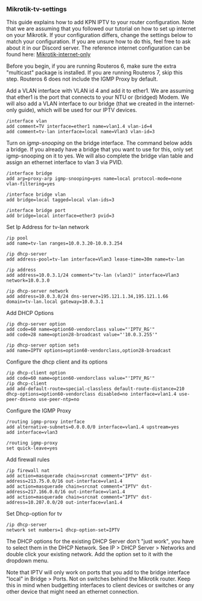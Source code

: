 ### Mikrotik-tv-settings

This guide explains how to add KPN IPTV to your router configuration. Note that we are assuming that you followed our tutorial on how to set up internet on your Mikrotik. If your configuration differs, change the settings below to match your configuration. If you are unsure how to do this, feel free to ask about it in our Discord server. The reference internet configuration can be found here: [Mikrotik-internet-only](Mikrotik-Internet-only.md)

Before you begin, if you are running Routeros 6, make sure the extra "multicast" package is installed. If you are running Routeros 7, skip this step. Routeros 6 does not include the IGMP Proxy by default.

Add a VLAN interface with VLAN id 4 and add it to ether1. We are assuming that ether1 is the port that connects to your NTU or (bridged) Modem. We will also add a VLAN interface to our bridge (that we created in the internet-only guide), which will be used for our IPTV devices. 
```
/interface vlan
add comment=TV interface=ether1 name=vlan1.4 vlan-id=4
add comment=tv-lan interface=local name=Vlan3 vlan-id=3
```

Turn on *igmp-snooping* on the bridge interface. The command below adds a bridge. If you already have a bridge that you want to use for this, only set igmp-snooping on it to yes. We will also complete the bridge vlan table and assign an ethernet interface to vlan 3 via PVID. 
```
/interface bridge
add arp=proxy-arp igmp-snooping=yes name=local protocol-mode=none vlan-filtering=yes

/interface bridge vlan
add bridge=local tagged=local vlan-ids=3

/interface bridge port
add bridge=local interface=ether3 pvid=3
```

Set Ip Address for tv-lan network
```
/ip pool
add name=tv-lan ranges=10.0.3.20-10.0.3.254

/ip dhcp-server
add address-pool=tv-lan interface=Vlan3 lease-time=30m name=tv-lan

/ip address
add address=10.0.3.1/24 comment="tv-lan (vlan3)" interface=Vlan3 network=10.0.3.0

/ip dhcp-server network
add address=10.0.3.0/24 dns-server=195.121.1.34,195.121.1.66 domain=tv-lan.local gateway=10.0.3.1
```

Add DHCP Options
```
/ip dhcp-server option
add code=60 name=option60-vendorclass value="'IPTV_RG'"
add code=28 name=option28-broadcast value="'10.0.3.255'"

/ip dhcp-server option sets
add name=IPTV options=option60-vendorclass,option28-broadcast
```

Configure the dhcp client and its options
```
/ip dhcp-client option
add code=60 name=option60-vendorclass value="'IPTV_RG'"
/ip dhcp-client
add add-default-route=special-classless default-route-distance=210 dhcp-options=option60-vendorclass disabled=no interface=vlan1.4 use-peer-dns=no use-peer-ntp=no
```

Configure the IGMP Proxy
```
/routing igmp-proxy interface
add alternative-subnets=0.0.0.0/0 interface=vlan1.4 upstream=yes
add interface=vlan3

/routing igmp-proxy
set quick-leave=yes
```

Add firewall rules
```
/ip firewall nat
add action=masquerade chain=srcnat comment="IPTV" dst-address=213.75.0.0/16 out-interface=vlan1.4
add action=masquerade chain=srcnat comment="IPTV" dst-address=217.166.0.0/16 out-interface=vlan1.4
add action=masquerade chain=srcnat comment="IPTV" dst-address=10.207.0.0/20 out-interface=vlan1.4
```

Set Dhcp-option for tv
```
/ip dhcp-server 
network set numbers=1 dhcp-option-set=IPTV
```

The DHCP options for the existing DHCP Server don't "just work", you have to select them in the DHCP Network. See IP > DHCP Server > Networks and double click your existing network. Add the option set to it with the dropdown menu.

Note that IPTV will only work on ports that you add to the bridge interface "local" in Bridge > Ports. Not on switches behind the Mikrotik router. Keep this in mind when budgetting interfaces to client devices or switches or any other device that might need an ethernet connection. 
